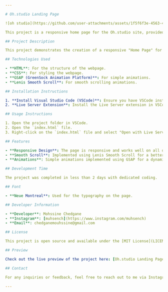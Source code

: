 ```yaml
---

# Oh.studio Landing Page

![oh studio](https://github.com/user-attachments/assets/1f5f6f3e-4563-4911-bd2f-193b7b73c262)

This project is a responsive home page for the Oh.studio site, provided by the Front End Mentor site, which teaches how to be a good front end developer.

## Project Description

This project demonstrates the creation of a responsive "Home Page" for Oh.studio, a branding design studio. The goal is to showcase a clean and professional design while utilizing modern web development techniques.

## Technologies Used

- **HTML**: For the structure of the webpage.
- **CSS**: For styling the webpage.
- **GSAP (GreenSock Animation Platform)**: For simple animations.
- **Lenis Smooth Scroll**: For smooth scrolling animations.

## Installation Instructions

1. **Install Visual Studio Code (VSCode)**: Ensure you have VSCode installed on your machine.
2. **Live Server Extension**: Install the Live Server extension in VSCode for live reloading of your page.

## Usage Instructions

1. Open the project folder in VSCode.
2. Open the `index.html` file.
3. Right-click on the `index.html` file and select "Open with Live Server" to launch the project in your default web browser.

## Features

- **Responsive Design**: The page is responsive and works well on all devices using media queries.
- **Smooth Scroll**: Implemented using Lenis Smooth Scroll for a better user experience.
- **Animations**: Simple animations implemented using GSAP for a dynamic feel.

## Development Time

The project was completed in less than 2 days with dedicated coding.

## Font

- **Neue Montreal**: Used for the typography on the page.

## Developer Information

- **Developer**: Mohssine Chedgane
- **Instagram**: [muhsench](https://www.instagram.com/muhsench)
- **Email**: chedganemouhssine@gmail.com

## License

This project is open source and available under the [MIT License](LICENSE).

## Preview

Check out the live preview of the project here: [Oh.studio Landing Page](https://mohsinech.github.io/Oh.studio-clone-frontendPractice/)

## Contact

For any inquiries or feedback, feel free to reach out to me via Instagram or email.

---
```

